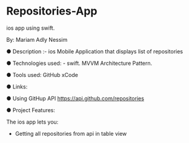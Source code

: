 # Repositories-App

ios app using swift.
  
By: Mariam Adly Nessim

●	Description :-
ios Mobile Application that displays list of repositories

●	Technologies used: -
swift.
MVVM Architecture Pattern.

●	Tools used:
GitHub
xCode

●	Links: 

●	Using GitHup API 
                 https://api.github.com/repositories

●	Project Features:

The ios app lets you:
* Getting all repositories from api in table view
